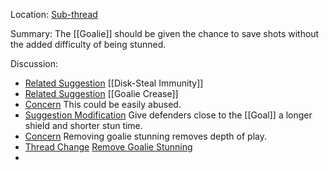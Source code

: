 Location: [Sub-thread](https://discord.com/channels/1092928496474521700/1121897198184046773/1123580277265006664)

Summary:
The [[Goalie]] should be given the chance to save shots without the added difficulty of being stunned.

Discussion:
- [Related Suggestion](https://discord.com/channels/1092928496474521700/1121897198184046773/1123582956808708137) [[Disk-Steal Immunity]]
- [Related Suggestion](https://discord.com/channels/1092928496474521700/1121897198184046773/1123621896471187547) [[Goalie Crease]]
- [Concern](https://discord.com/channels/1092928496474521700/1121897198184046773/1124527493764874260) This could be easily abused.
- [Suggestion Modification](https://discord.com/channels/1092928496474521700/1121897198184046773/1124527493764874260) Give defenders close to the [[Goal]] a longer shield and shorter stun time.
- [Concern](https://discord.com/channels/1092928496474521700/1121897198184046773/1124587953109356544) Removing goalie stunning removes depth of play.
- [Thread Change](https://discord.com/channels/1092928496474521700/1121897198184046773/1124840271583133838) [Remove Goalie Stunning](https://discord.com/channels/1092928496474521700/1124839343262007316)
- 


